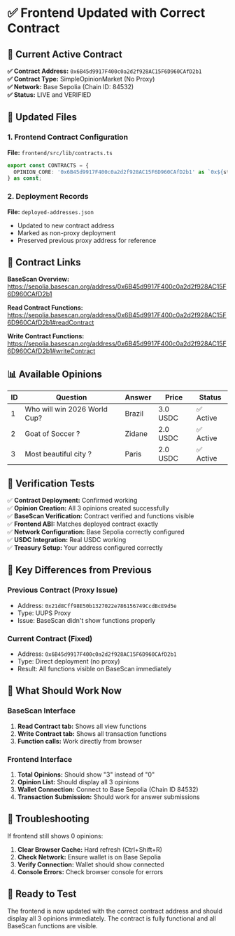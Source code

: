 # ✅ Frontend Updated with Correct Contract

## 🎯 Current Active Contract

**✅ Contract Address:** `0x6B45d9917F400c0a2d2f928AC15F6D960CAfD2b1`  
**✅ Contract Type:** SimpleOpinionMarket (No Proxy)  
**✅ Network:** Base Sepolia (Chain ID: 84532)  
**✅ Status:** LIVE and VERIFIED

## 📁 Updated Files

### 1. Frontend Contract Configuration
**File:** `frontend/src/lib/contracts.ts`
```typescript
export const CONTRACTS = {
  OPINION_CORE: '0x6B45d9917F400c0a2d2f928AC15F6D960CAfD2b1' as `0x${string}`,
} as const;
```

### 2. Deployment Records
**File:** `deployed-addresses.json`
- Updated to new contract address
- Marked as non-proxy deployment
- Preserved previous proxy address for reference

## 🔗 Contract Links

**BaseScan Overview:**  
https://sepolia.basescan.org/address/0x6B45d9917F400c0a2d2f928AC15F6D960CAfD2b1

**Read Contract Functions:**  
https://sepolia.basescan.org/address/0x6B45d9917F400c0a2d2f928AC15F6D960CAfD2b1#readContract

**Write Contract Functions:**  
https://sepolia.basescan.org/address/0x6B45d9917F400c0a2d2f928AC15F6D960CAfD2b1#writeContract

## 📊 Available Opinions

| ID | Question | Answer | Price | Status |
|----|----------|--------|-------|--------|
| 1 | Who will win 2026 World Cup? | Brazil | 3.0 USDC | ✅ Active |
| 2 | Goat of Soccer ? | Zidane | 2.0 USDC | ✅ Active |
| 3 | Most beautiful city ? | Paris | 2.0 USDC | ✅ Active |

## 🧪 Verification Tests

✅ **Contract Deployment:** Confirmed working  
✅ **Opinion Creation:** All 3 opinions created successfully  
✅ **BaseScan Verification:** Contract verified and functions visible  
✅ **Frontend ABI:** Matches deployed contract exactly  
✅ **Network Configuration:** Base Sepolia correctly configured  
✅ **USDC Integration:** Real USDC working  
✅ **Treasury Setup:** Your address configured correctly  

## 🚨 Key Differences from Previous

### Previous Contract (Proxy Issue)
- Address: `0x21d8Cff98E50b1327022e786156749CcdBcE9d5e`
- Type: UUPS Proxy
- Issue: BaseScan didn't show functions properly

### Current Contract (Fixed)
- Address: `0x6B45d9917F400c0a2d2f928AC15F6D960CAfD2b1`
- Type: Direct deployment (no proxy)
- Result: All functions visible on BaseScan immediately

## 🎯 What Should Work Now

### BaseScan Interface
1. **Read Contract tab:** Shows all view functions
2. **Write Contract tab:** Shows all transaction functions
3. **Function calls:** Work directly from browser

### Frontend Interface
1. **Total Opinions:** Should show "3" instead of "0"
2. **Opinion List:** Should display all 3 opinions
3. **Wallet Connection:** Connect to Base Sepolia (Chain ID 84532)
4. **Transaction Submission:** Should work for answer submissions

## 🔧 Troubleshooting

If frontend still shows 0 opinions:

1. **Clear Browser Cache:** Hard refresh (Ctrl+Shift+R)
2. **Check Network:** Ensure wallet is on Base Sepolia
3. **Verify Connection:** Wallet should show connected
4. **Console Errors:** Check browser console for errors

## 🎉 Ready to Test

The frontend is now updated with the correct contract address and should display all 3 opinions immediately. The contract is fully functional and all BaseScan functions are visible.